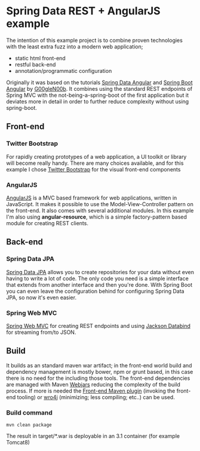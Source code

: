 # Spring Data REST + AngularJS example
The intention of this example project is to combine proven technologies with the least extra fuzz into a modern web application;
* static html front-end
* restful back-end
* annotation/programmatic configuration

Originally it was based on the tutorials [Spring Data Angular](http://g00glen00b.be/spring-data-angular/) and [Spring Boot Angular](http://g00glen00b.be/prototyping-spring-boot-angularjs/) by [G00gleN00b](https://github.com/g00glen00b). It combines using the standard REST endpoints of Spring MVC with the not-being-a-spring-boot of the first application but it deviates more in detail in order to further reduce complexity without using spring-boot.

## Front-end

### Twitter Bootstrap
For rapidly creating prototypes of a web application, a UI toolkit or library will become really handy. There are many choices available, and for this example I chose [Twitter Bootstrap](http://getbootstrap.com/) for the visual front-end components

### AngularJS
[AngularJS](https://angularjs.org) is a MVC based framework for web applications, written in JavaScript. It makes it possible to use the Model-View-Controller pattern on the front-end. It also comes with several additional modules. In this example I'm also using **angular-resource**, which is a simple factory-pattern based module for creating REST clients.

## Back-end

### Spring Data JPA
[Spring Data JPA](http://projects.spring.io/spring-data-jpa/) allows you to create repositories for your data without even having to write a lot of code. The only code you need is a simple interface that extends from another interface and then you're done.
With Spring Boot you can even leave the configuration behind for configuring Spring Data JPA, so now it's even easier.

### Spring Web MVC
[Spring Web MVC](http://projects.spring.io/spring-framework/) for creating REST endpoints and using [Jackson Databind](https://github.com/FasterXML/jackson-databind) for streaming from/to JSON. 

## Build
It builds as an standard maven war artifact; in the front-end world build and dependency management is mostly bower, npm or grunt based, in this case there is no need for the including those tools. The front-end dependencies are managed with Maven [Webjars](http://www.webjars.org/) reducing the complexity of the build process. If more is needed the [Front-end Maven plugin](https://github.com/eirslett/frontend-maven-plugin) (invoking the front-end tooling) or [wro4j](http://alexo.github.io/wro4j/) (minimizing; less compiling; etc..) can be used. 

### Build command
```
mvn clean package
```
The result in target/*.war is deployable in an 3.1 container (for example Tomcat8)